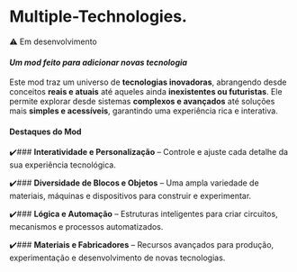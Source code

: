# Multiple-Technologies.
 :warning: Em desenvolvimento

#### *Um mod feito para adicionar novas tecnologia*

Este mod traz um universo de **tecnologias inovadoras**, abrangendo desde conceitos **reais e atuais** até aqueles ainda **inexistentes ou futuristas**. Ele permite explorar desde sistemas **complexos e avançados** até soluções mais **simples e acessíveis**, garantindo uma experiência rica e interativa.

#### **Destaques do Mod**

✔️### **Interatividade e Personalização** – Controle e ajuste cada detalhe da sua experiência tecnológica.

✔️### **Diversidade de Blocos e Objetos** – Uma ampla variedade de materiais, máquinas e dispositivos para construir e experimentar.

✔️### **Lógica e Automação** – Estruturas inteligentes para criar circuitos, mecanismos e processos automatizados.

✔️### **Materiais e Fabricadores** – Recursos avançados para produção, experimentação e desenvolvimento de novas tecnologias.